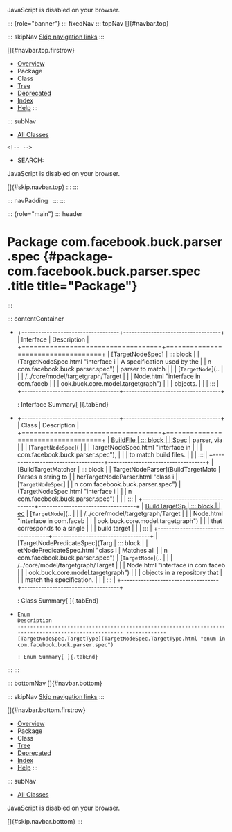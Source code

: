 <div>

JavaScript is disabled on your browser.

</div>

::: {role="banner"}
::: fixedNav
::: topNav
[]{#navbar.top}

::: skipNav
[Skip navigation links](#skip.navbar.top "Skip navigation links")
:::

[]{#navbar.top.firstrow}

-   [Overview](../../../../../index.html)
-   Package
-   Class
-   [Tree](package-tree.html)
-   [Deprecated](../../../../../deprecated-list.html)
-   [Index](../../../../../index-all.html)
-   [Help](../../../../../help-doc.html)
:::

::: subNav
-   [All Classes](../../../../../allclasses.html)

```{=html}
<!-- -->
```
-   SEARCH:

<div>

<div>

JavaScript is disabled on your browser.

</div>

</div>

[]{#skip.navbar.top}
:::
:::

::: navPadding
 
:::
:::

::: {role="main"}
::: header
# Package com.facebook.buck.parser.spec {#package-com.facebook.buck.parser.spec .title title="Package"}
:::

::: contentContainer
-   +-----------------------------------+-----------------------------------+
    | Interface                         | Description                       |
    +===================================+===================================+
    | [TargetNodeSpec]                  | ::: block                         |
    | (TargetNodeSpec.html "interface i | A specification used by the       |
    | n com.facebook.buck.parser.spec") | parser to match                   |
    |                                   | [`TargetNode`](..                 |
    |                                   | /../core/model/targetgraph/Target |
    |                                   | Node.html "interface in com.faceb |
    |                                   | ook.buck.core.model.targetgraph") |
    |                                   | objects.                          |
    |                                   | :::                               |
    +-----------------------------------+-----------------------------------+

    : Interface Summary[ ]{.tabEnd}

-   +-----------------------------------+-----------------------------------+
    | Class                             | Description                       |
    +===================================+===================================+
    | [BuildFile                        | ::: block                         |
    | Spec](BuildFileSpec.html "class i | A specification used by the       |
    | n com.facebook.buck.parser.spec") | parser, via                       |
    |                                   | [`TargetNodeSpec`](               |
    |                                   | TargetNodeSpec.html "interface in |
    |                                   |  com.facebook.buck.parser.spec"), |
    |                                   | to match build files.             |
    |                                   | :::                               |
    +-----------------------------------+-----------------------------------+
    | [BuildTargetMatcher               | ::: block                         |
    | TargetNodeParser](BuildTargetMatc | Parses a string to                |
    | herTargetNodeParser.html "class i | [`TargetNodeSpec`]                |
    | n com.facebook.buck.parser.spec") | (TargetNodeSpec.html "interface i |
    |                                   | n com.facebook.buck.parser.spec") |
    |                                   | :::                               |
    +-----------------------------------+-----------------------------------+
    | [BuildTargetSp                    | ::: block                         |
    | ec](BuildTargetSpec.html "class i | Matches a                         |
    | n com.facebook.buck.parser.spec") | [`TargetNode`](..                 |
    |                                   | /../core/model/targetgraph/Target |
    |                                   | Node.html "interface in com.faceb |
    |                                   | ook.buck.core.model.targetgraph") |
    |                                   | that corresponds to a single      |
    |                                   | build target                      |
    |                                   | :::                               |
    +-----------------------------------+-----------------------------------+
    | [TargetNodePredicateSpec](Targ    | ::: block                         |
    | etNodePredicateSpec.html "class i | Matches all                       |
    | n com.facebook.buck.parser.spec") | [`TargetNode`](..                 |
    |                                   | /../core/model/targetgraph/Target |
    |                                   | Node.html "interface in com.faceb |
    |                                   | ook.buck.core.model.targetgraph") |
    |                                   | objects in a repository that      |
    |                                   | match the specification.          |
    |                                   | :::                               |
    +-----------------------------------+-----------------------------------+

    : Class Summary[ ]{.tabEnd}

-   
      Enum                                                                                                  Description
      ----------------------------------------------------------------------------------------------------- -------------
      [TargetNodeSpec.TargetType](TargetNodeSpec.TargetType.html "enum in com.facebook.buck.parser.spec")    

      : Enum Summary[ ]{.tabEnd}
:::
:::

::: bottomNav
[]{#navbar.bottom}

::: skipNav
[Skip navigation links](#skip.navbar.bottom "Skip navigation links")
:::

[]{#navbar.bottom.firstrow}

-   [Overview](../../../../../index.html)
-   Package
-   Class
-   [Tree](package-tree.html)
-   [Deprecated](../../../../../deprecated-list.html)
-   [Index](../../../../../index-all.html)
-   [Help](../../../../../help-doc.html)
:::

::: subNav
-   [All Classes](../../../../../allclasses.html)

<div>

<div>

JavaScript is disabled on your browser.

</div>

</div>

[]{#skip.navbar.bottom}
:::

